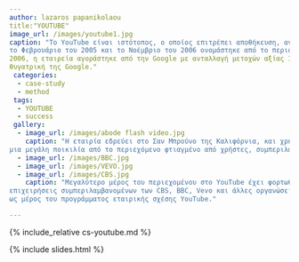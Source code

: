 ```yaml
---
author: lazaros papanikolaou
title:"YOUTUBE"
image_url: /images/youtube1.jpg
caption: "To YouTube είναι ιστότοπος, ο οποίος επιτρέπει αποθήκευση, αναζήτηση και αναπαραγωγή ψηφιακών ταινιών. Δημιουργήθηκε
το Φεβρουάριο του 2005 και το Νοέμβριο του 2006 ονομάστηκε από το περιοδικό Time "Invention of the Year 2006". Τον Οκτώβριο του 
2006, η εταιρεία αγοράστηκε από την Google με ανταλλαγή μετοχών αξίας 1,65 δισεκατομμυρίων δολαρίων ΗΠΑ και σήμερα λειτουργεί ως 
θυγατρική της Google."
 categories:
  - case-study
  - method
 tags:
  - YOUTUBE
  - success
 gallery:
  - image_url: /images/abode flash video.jpg
    caption: "Η εταιρία εδρεύει στο Σαν Μπρούνο της Καλιφόρνια, και χρησιμοποιεί την τεχνολογία Adobe Flash Video για να εμφανιστεί
μια μεγάλη ποικιλία από το περιεχόμενο φτιαγμένο από χρήστες, συμπεριλαμβανομένων των κλιπ ταινιών, κλιπ τηλεόρασης, βίντεο και μουσικής, καθώς και ερασιτεχνικό περιεχόμενο, όπως το video blogging και σύντομα πρωτότυπα βίντεο."
  - image_url: /images/BBC.jpg
  - image_url: /images/VEVO.jpg
  - image_url: /images/CBS.jpg
    caption: "Μεγαλύτερο μέρος του περιεχομένου στο YouTube έχει φορτωθεί από τα άτομα, αν και μέσα μαζικής ενημέρωσης και 
επιχειρήσεις συμπεριλαμβανομένων των CBS, BBC, Vevo και άλλες οργανώσεις παρέχουν ορισμένο από το υλικό τους μέσω του site,
ως μέρος του προγράμματος εταιρικής σχέσης YouTube."

---
```


{% include_relative cs-youtube.md %}

{% include slides.html %}
